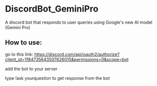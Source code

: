 # DiscordBot_GeminiPro

A discord bot that responds to user queries using Google's new AI model (Gemini Pro)

## How to use:

go to this link: https://discord.com/api/oauth2/authorize?client_id=1184735643507626015&permissions=0&scope=bot

add the bot to your server

type !ask yourquestion to get response from the bot
